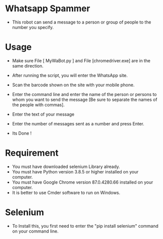 # Whatsapp Spammer
 - This robot can send a message to a person or group of people to the number you specify.
 
  # Usage
 - Make sure File [ MyWaBot.py ] and File [chromedriver.exe] are in the same direction.
 - After running the script, you will enter the WhatsApp site.
 - Scan the barcode shown on the site with your mobile phone.
 - Enter the command line and enter the name of the person or persons to whom you want to send the message 
   [Be sure to separate the names of the people with commas].
   
 - Enter the text of your message
 - Enter the number of messages sent as a number and press Enter.
 - Its Done !
 
 
 # Requirement
 - You must have downloaded selenium Library already.
 - You must have Python version 3.8.5 or higher installed on your computer.
 - You must have Google Chrome version 87.0.4280.66 installed on your computer.
 - It is better to use Cmder software to run on Windows.
 
 # Selenium
 - To Install this, you first need to enter the "pip install selenium" command on your command line.
 
